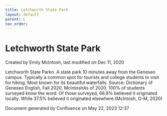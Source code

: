```yaml
---
title: Letchworth State Park
layout: default
parent: L
nav_order:
---
```


# Letchworth State Park

Created by  Emily McIntosh, last modified on Dec 11, 2020

Letchworth State Parkn. A state park 10 minutes away from the Geneseo campus. Typically a common spot for tourists and college students to visit for hiking. Most known for its beautiful waterfalls. Source: Dictionary of Geneseo English, Fall 2020, McIntoshAs of 2020, 100% of students surveyed know the word. Of those surveyed, 68.8% believed it originated locally. While 37.5% believed it originated elsewhere.(McIntosh, G-M, 2020)

Document generated by Confluence on May 22, 2023 12:37


